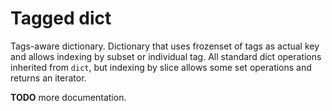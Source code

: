 Tagged dict
===========

Tags-aware dictionary. Dictionary that uses frozenset of tags as actual key and allows indexing by subset or individual tag. All standard dict operations inherited from `dict`, but indexing by slice allows some set operations and returns an iterator.

**TODO** more documentation.
